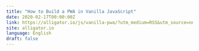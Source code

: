 ```yaml
---
title: "How to Build a PWA in Vanilla JavaScript"
date: 2020-02-17T00:00:00Z
link: https://alligator.io/js/vanilla-pwa/?utm_medium=RSS&utm_source=news.12bit.vn
site: alligator.io
language: English
draft: false
---
```

